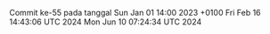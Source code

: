 Commit ke-55 pada tanggal Sun Jan 01 14:00 2023 +0100
Fri Feb 16 14:43:06 UTC 2024
Mon Jun 10 07:24:34 UTC 2024
